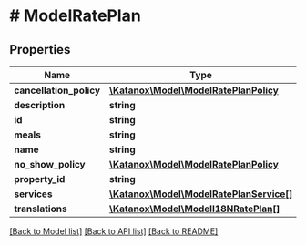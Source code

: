 # # ModelRatePlan

## Properties

Name | Type | Description | Notes
------------ | ------------- | ------------- | -------------
**cancellation_policy** | [**\Katanox\Model\ModelRatePlanPolicy**](ModelRatePlanPolicy.md) |  | [optional]
**description** | **string** |  | [optional]
**id** | **string** |  | [optional]
**meals** | **string** |  | [optional]
**name** | **string** |  | [optional]
**no_show_policy** | [**\Katanox\Model\ModelRatePlanPolicy**](ModelRatePlanPolicy.md) |  | [optional]
**property_id** | **string** |  | [optional]
**services** | [**\Katanox\Model\ModelRatePlanService[]**](ModelRatePlanService.md) |  | [optional]
**translations** | [**\Katanox\Model\ModelI18NRatePlan[]**](ModelI18NRatePlan.md) |  | [optional]

[[Back to Model list]](../../README.md#models) [[Back to API list]](../../README.md#endpoints) [[Back to README]](../../README.md)
